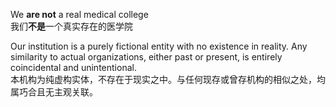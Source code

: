 We **are not** a real medical college  
我们**不是**一个真实存在的医学院  

Our institution is a purely fictional entity with no existence in reality. Any similarity to actual organizations, either past or present, is entirely coincidental and unintentional.  
本机构为纯虚构实体，不存在于现实之中。与任何现存或曾存机构的相似之处，均属巧合且无主观关联。  
